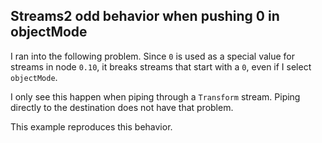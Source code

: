 ## Streams2 odd behavior when pushing 0 in objectMode

I ran into the following problem. Since `0` is used as a special value for streams in node `0.10`, it breaks streams
that start with a `0`, even if I select `objectMode`.

I only see this happen when piping through a `Transform` stream. Piping directly to the destination does not have that
problem.

This example reproduces this behavior.
